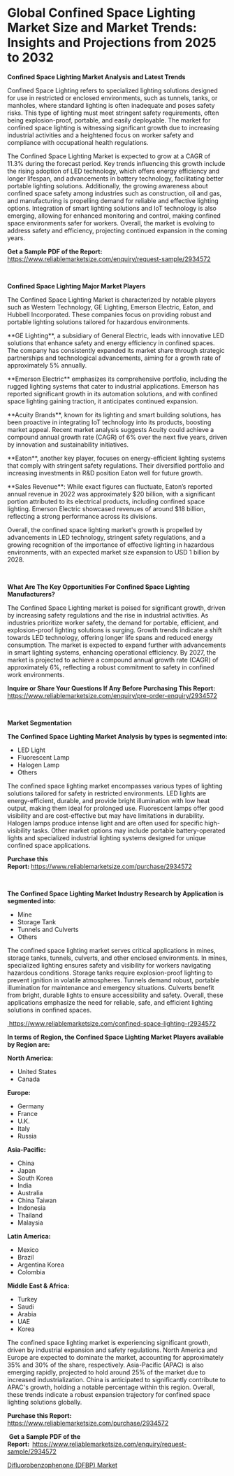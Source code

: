 <p><h1>Global Confined Space Lighting Market Size and Market Trends: Insights and Projections from 2025 to 2032</h1></p><p><strong>Confined Space Lighting Market Analysis and Latest Trends</strong></p>
<p><p>Confined Space Lighting refers to specialized lighting solutions designed for use in restricted or enclosed environments, such as tunnels, tanks, or manholes, where standard lighting is often inadequate and poses safety risks. This type of lighting must meet stringent safety requirements, often being explosion-proof, portable, and easily deployable. The market for confined space lighting is witnessing significant growth due to increasing industrial activities and a heightened focus on worker safety and compliance with occupational health regulations.</p><p>The Confined Space Lighting Market is expected to grow at a CAGR of 11.3% during the forecast period. Key trends influencing this growth include the rising adoption of LED technology, which offers energy efficiency and longer lifespan, and advancements in battery technology, facilitating better portable lighting solutions. Additionally, the growing awareness about confined space safety among industries such as construction, oil and gas, and manufacturing is propelling demand for reliable and effective lighting options. Integration of smart lighting solutions and IoT technology is also emerging, allowing for enhanced monitoring and control, making confined space environments safer for workers. Overall, the market is evolving to address safety and efficiency, projecting continued expansion in the coming years.</p></p>
<p><strong>Get a Sample PDF of the Report:&nbsp;</strong> <a href="https://www.reliablemarketsize.com/enquiry/request-sample/2934572?utm_campaign=2778&utm_medium=2&utm_source=Github&utm_content=ia&utm_term=13032025&utm_id=confined-space-lighting">https://www.reliablemarketsize.com/enquiry/request-sample/2934572</a></p>
<p>&nbsp;</p>
<p><strong>Confined Space Lighting Major Market Players</strong></p>
<p><p>The Confined Space Lighting Market is characterized by notable players such as Western Technology, GE Lighting, Emerson Electric, Eaton, and Hubbell Incorporated. These companies focus on providing robust and portable lighting solutions tailored for hazardous environments.</p><p>**GE Lighting**, a subsidiary of General Electric, leads with innovative LED solutions that enhance safety and energy efficiency in confined spaces. The company has consistently expanded its market share through strategic partnerships and technological advancements, aiming for a growth rate of approximately 5% annually.</p><p>**Emerson Electric** emphasizes its comprehensive portfolio, including the rugged lighting systems that cater to industrial applications. Emerson has reported significant growth in its automation solutions, and with confined space lighting gaining traction, it anticipates continued expansion.</p><p>**Acuity Brands**, known for its lighting and smart building solutions, has been proactive in integrating IoT technology into its products, boosting market appeal. Recent market analysis suggests Acuity could achieve a compound annual growth rate (CAGR) of 6% over the next five years, driven by innovation and sustainability initiatives.</p><p>**Eaton**, another key player, focuses on energy-efficient lighting systems that comply with stringent safety regulations. Their diversified portfolio and increasing investments in R&D position Eaton well for future growth.</p><p>**Sales Revenue**: While exact figures can fluctuate, Eaton’s reported annual revenue in 2022 was approximately $20 billion, with a significant portion attributed to its electrical products, including confined space lighting. Emerson Electric showcased revenues of around $18 billion, reflecting a strong performance across its divisions.</p><p>Overall, the confined space lighting market's growth is propelled by advancements in LED technology, stringent safety regulations, and a growing recognition of the importance of effective lighting in hazardous environments, with an expected market size expansion to USD 1 billion by 2028.</p></p>
<p>&nbsp;</p>
<p><strong>What Are The Key Opportunities For Confined Space Lighting Manufacturers?</strong></p>
<p><p>The Confined Space Lighting market is poised for significant growth, driven by increasing safety regulations and the rise in industrial activities. As industries prioritize worker safety, the demand for portable, efficient, and explosion-proof lighting solutions is surging. Growth trends indicate a shift towards LED technology, offering longer life spans and reduced energy consumption. The market is expected to expand further with advancements in smart lighting systems, enhancing operational efficiency. By 2027, the market is projected to achieve a compound annual growth rate (CAGR) of approximately 6%, reflecting a robust commitment to safety in confined work environments.</p></p>
<p><strong>Inquire or Share Your Questions If Any Before Purchasing This Report:</strong> <a href="https://www.reliablemarketsize.com/enquiry/pre-order-enquiry/2934572?utm_campaign=2778&utm_medium=2&utm_source=Github&utm_content=ia&utm_term=13032025&utm_id=confined-space-lighting">https://www.reliablemarketsize.com/enquiry/pre-order-enquiry/2934572</a></p>
<p>&nbsp;</p>
<p><strong>Market Segmentation</strong></p>
<p><strong>The Confined Space Lighting Market Analysis by types is segmented into:</strong></p>
<p><ul><li>LED Light</li><li>Fluorescent Lamp</li><li>Halogen Lamp</li><li>Others</li></ul></p>
<p><p>The confined space lighting market encompasses various types of lighting solutions tailored for safety in restricted environments. LED lights are energy-efficient, durable, and provide bright illumination with low heat output, making them ideal for prolonged use. Fluorescent lamps offer good visibility and are cost-effective but may have limitations in durability. Halogen lamps produce intense light and are often used for specific high-visibility tasks. Other market options may include portable battery-operated lights and specialized industrial lighting systems designed for unique confined space applications.</p></p>
<p><strong>Purchase this Report:&nbsp;</strong><a href="https://www.reliablemarketsize.com/purchase/2934572?utm_campaign=2778&utm_medium=2&utm_source=Github&utm_content=ia&utm_term=13032025&utm_id=confined-space-lighting">https://www.reliablemarketsize.com/purchase/2934572</a></p>
<p>&nbsp;</p>
<p><strong>The Confined Space Lighting Market Industry Research by Application is segmented into:</strong></p>
<p><ul><li>Mine</li><li>Storage Tank</li><li>Tunnels and Culverts</li><li>Others</li></ul></p>
<p><p>The confined space lighting market serves critical applications in mines, storage tanks, tunnels, culverts, and other enclosed environments. In mines, specialized lighting ensures safety and visibility for workers navigating hazardous conditions. Storage tanks require explosion-proof lighting to prevent ignition in volatile atmospheres. Tunnels demand robust, portable illumination for maintenance and emergency situations. Culverts benefit from bright, durable lights to ensure accessibility and safety. Overall, these applications emphasize the need for reliable, safe, and efficient lighting solutions in confined spaces.</p></p>
<p><a href="https://www.reliablemarketsize.com/confined-space-lighting-r2934572?utm_campaign=2778&utm_medium=2&utm_source=Github&utm_content=ia&utm_term=13032025&utm_id=confined-space-lighting">&nbsp;https://www.reliablemarketsize.com/confined-space-lighting-r2934572</a></p>
<p><strong>In terms of Region, the Confined Space Lighting Market Players available by Region are:</strong></p>
<p>
    <p> <strong> North America: </strong>
        <ul>
            <li>United States</li>
            <li>Canada</li>
        </ul>
        </p> 
    <p> <strong> Europe: </strong>
        <ul>
            <li>Germany</li>
            <li>France</li>
            <li>U.K.</li>
            <li>Italy</li>
            <li>Russia</li>
        </ul>
        </p> 
    <p> <strong> Asia-Pacific: </strong>
        <ul>
            <li>China</li>
            <li>Japan</li>
            <li>South Korea</li>
            <li>India</li>
            <li>Australia</li>
            <li>China Taiwan</li>
            <li>Indonesia</li>
            <li>Thailand</li>
            <li>Malaysia</li>
        </ul>
        </p> 
    <p> <strong> Latin America: </strong>
        <ul>
            <li>Mexico</li>
            <li>Brazil</li>
            <li>Argentina Korea</li>
            <li>Colombia</li>
        </ul>
        </p> 
    <p> <strong> Middle East & Africa: </strong>
        <ul>
            <li>Turkey</li>
            <li>Saudi</li>
            <li>Arabia</li>
            <li>UAE</li>
            <li>Korea</li>
        </ul>
    </p>
    </p>
<p><p>The confined space lighting market is experiencing significant growth, driven by industrial expansion and safety regulations. North America and Europe are expected to dominate the market, accounting for approximately 35% and 30% of the share, respectively. Asia-Pacific (APAC) is also emerging rapidly, projected to hold around 25% of the market due to increased industrialization. China is anticipated to significantly contribute to APAC's growth, holding a notable percentage within this region. Overall, these trends indicate a robust expansion trajectory for confined space lighting solutions globally.</p></p>
<p><strong>Purchase this Report: </strong><a href="https://www.reliablemarketsize.com/purchase/2934572?utm_campaign=2778&utm_medium=2&utm_source=Github&utm_content=ia&utm_term=13032025&utm_id=confined-space-lighting">https://www.reliablemarketsize.com/purchase/2934572</a></p>
<p>&nbsp;<strong>Get a Sample PDF of the Report:&nbsp;&nbsp;</strong><a href="https://www.reliablemarketsize.com/enquiry/request-sample/2934572?utm_campaign=2778&utm_medium=2&utm_source=Github&utm_content=ia&utm_term=13032025&utm_id=confined-space-lighting">https://www.reliablemarketsize.com/enquiry/request-sample/2934572</a></p>
<p><strong></strong></p>
<p><p><a href="https://github.com/akrachveslov/Market-Research-Report-List-1/blob/main/difluorobenzophenone-dfbp-market.md?utm_campaign=2778&utm_medium=2&utm_source=Github&utm_content=ia&utm_term=13032025&utm_id=confined-space-lighting">Difluorobenzophenone (DFBP) Market</a></p></p>